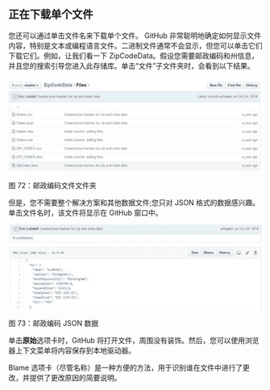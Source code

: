 ## 正在下载单个文件

您还可以通过单击文件名来下载单个文件。 GitHub 非常聪明地确定如何显示文件内容，特别是文本或编程语言文件。二进制文件通常不会显示，但您可以单击它们下载它们。例如，让我们看一下 ZipCodeData。假设您需要邮政编码和州信息，并且您的搜索引导您进入此存储库。单击“文件”子文件夹时，会看到以下结果。

![](img/00075.jpeg)

图 72：邮政编码文件文件夹

但是，您不需要整个解决方案和其他数据文件;您只对 JSON 格式的数据感兴趣。单击文件名时，该文件将显示在 GitHub 窗口中。

![](img/00076.jpeg)

图 73：邮政编码 JSON 数据

单击**原始**选项卡时，GitHub 将打开文件，周围没有装饰。然后，您可以使用浏览器上下文菜单将内容保存到本地驱动器。

Blame 选项卡（尽管名称）是一种方便的方法，用于识别谁在文件中进行了更改，并提供了更改原因的简要说明。